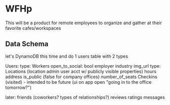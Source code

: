 # WFHp

This will be a product for remote employees to organize and gather at their favorite cafes/workspaces

## Data Schema

let's DynamoDB this time and do 1 users table with 2 types

Users:
  type: Workers
    open_to_social: bool
    employer
    industry
    img_url
  type: Locations
    (location admin user acct w/ publicly visible properties)
    hours
    address
    is_public (false for company offices)
    number_of_seats
  Checkins (visited) - intended to be future (ui on app open "going in to the office tomorrow?")

later:
friends (coworkers? types of relationships?)
reviews
ratings
messages

